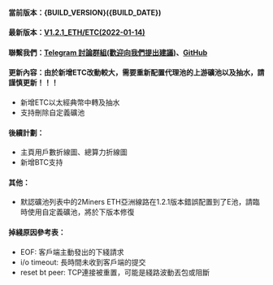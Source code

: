 #### 當前版本：{BUILD_VERSION}({BUILD_DATE})
#### 最新版本：[V1.2.1_ETH/ETC(2022-01-14)](https://github.com/GoMinerProxy/GoMinerProxy/releases/tag/1.2.1)
#### 聯繫我們：[Telegram 討論群組(歡迎向我們提出建議)](https://t.me/+afVqEXnxtQAyNWNh)、[GitHub](https://github.com/GoMinerProxy/GoMinerProxy) 
#### 更新內容：由於新增ETC改動較大，需要重新配置代理池的上游礦池以及抽水，請謹慎更新！！！
- 新增ETC以太經典幣中轉及抽水
- 支持刪除自定義礦池
#### 後續計劃：
- 主頁用戶數折線圖、總算力折線圖
- 新增BTC支持
#### 其他：
- 默認礦池列表中的2Miners ETH亞洲線路在1.2.1版本錯誤配置到了E池，請臨時使用自定義礦池，將於下版本修復
#### 掉綫原因參考表：
- EOF: 客戶端主動發出的下綫請求
- i/o timeout: 長時間未收到客戶端的提交
- reset bt peer: TCP連接被重置，可能是綫路波動丟包或阻斷
